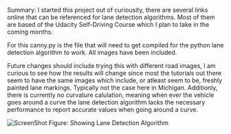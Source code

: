 Summary: I started this project out of curiousity, there are several links online that can be referenced for lane detection algorithms. Most of them are based of the Udacity Self-Driving Course which I plan to take in the coming months. 

For this canny.py is the file that will need to get compiled for the python lane detection algorithm to work. All images have been included.

Future changes should include trying this with different road images, I am curious to see how the results will change since most the tutorials out there seem to have the same images which include, or atleast seem to be, freshly painted lane markings. Typically not the case here in Michigan. Additionly, there is currently no curvature calulation, meaning when ever the vehicle goes around a curve the lane detection algorithm lacks the necessary performance to report accurate values when going around a curve.

![ScreenShot]()
Figure: Showing Lane Detection Algorithm
